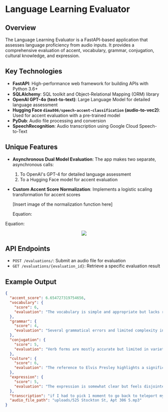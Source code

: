 # Language Learning Evaluator

## Overview

The Language Learning Evaluator is a FastAPI-based application that assesses language proficiency from audio inputs. It provides a comprehensive evaluation of accent, vocabulary, grammar, conjugation, cultural knowledge, and expression.

## Key Technologies

- **FastAPI**: High-performance web framework for building APIs with Python 3.6+
- **SQLAlchemy**: SQL toolkit and Object-Relational Mapping (ORM) library
- **OpenAI GPT-4o (text-to-text)**: Large Language Model for detailed language assessment
- **Hugging Face `dima806/speech-accent-classification` (audio-to-vec2)**: Used for accent evaluation with a pre-trained model
- **PyDub**: Audio file processing and conversion
- **SpeechRecognition**: Audio transcription using Google Cloud Speech-to-Text

## Unique Features

- **Asynchronous Dual Model Evaluation**: The app makes two separate, asynchronous calls:
  1. To OpenAI's GPT-4 for detailed language assessment
  2. To a Hugging Face model for accent evaluation
- **Custom Accent Score Normalization**: Implements a logistic scaling transformation for accent scores

  [Insert image of the normalization function here]

  Equation: 
<summary>Equation:</summary>

<p align="center" style="color: inherit;">
  <img src="https://latex.codecogs.com/svg.latex?\color{white}f(x)=\begin{cases}-\left(\frac{2}{1+e^{-2955+2992.5x}}\right)+10,&\text{if}x>0.5\\1.6\left(-\frac{5}{1+e^{-320+96500x}}+5\right),&\text{if}x\leq0.5\end{cases}">
</p>

## API Endpoints

- `POST /evaluations/`: Submit an audio file for evaluation
- `GET /evaluations/{evaluation_id}`: Retrieve a specific evaluation result

## Example Output

```json
{
  "accent_score": 6.654727319754656,
  "vocabulary": {
    "score": 6,
    "evaluation": "The vocabulary is simple and appropriate but lacks richness,"
  },
  "grammar": {
    "score": 4,
    "evaluation": "Several grammatical errors and limited complexity in sentence structure,"
  },
  "conjugation": {
    "score": 5,
    "evaluation": "Verb forms are mostly accurate but limited in variety,"
  },
  "culture": {
    "score": 6,
    "evaluation": "The reference to Elvis Presley highlights a significant cultural moment but lacks depth,"
  },
  "expression": {
    "score": 5,
    "evaluation": "The expression is somewhat clear but feels disjointed, and stylistically could be improved,"
  },
  "transcription": "if I had to pick 1 moment to go back to teleport myself it would be 1 of Elvis Presley's first performances seeing a historical movement start and take place right in front of my eyes while surrounded by a crowd that is sweaty and energetic and being a mermaid and a new wave of music that is pure would be a moment like no other ",
  "audio_file_path": "uploads/525 Stockton St, Apt 306 5.mp3"
}
```
